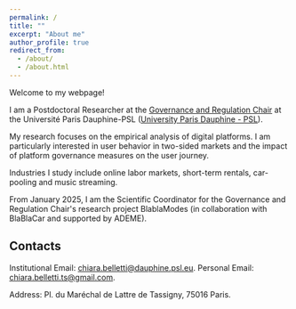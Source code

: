 ```yaml
---
permalink: /
title: ""
excerpt: "About me"
author_profile: true
redirect_from: 
  - /about/
  - /about.html
---
```


Welcome to my webpage!

I am a Postdoctoral Researcher at the <a href="https://chairgovreg.fondation-dauphine.fr/">Governance and Regulation Chair</a> at the Université Paris Dauphine-PSL (<a href="https://dauphine.psl.eu/">University Paris Dauphine - PSL</a>). 

My research focuses on the empirical analysis of digital platforms. I am particularly interested in user behavior in two-sided markets and the impact of platform governance measures on the user journey.

Industries I study include online labor markets, short-term rentals, car-pooling and music streaming.

From January 2025, I am the Scientific Coordinator for the Governance and Regulation Chair's research project BlablaModes (in collaboration with BlaBlaCar and supported by ADEME).

Contacts
------

Institutional Email: <a href="mailto:">chiara.belletti@dauphine.psl.eu</a>.
Personal Email: <a href="mailto:">chiara.belletti.ts@gmail.com</a>.

Address: Pl. du Maréchal de Lattre de Tassigny, 75016 Paris.

